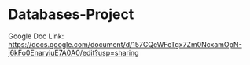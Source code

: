 # Databases-Project

Google Doc Link:  https://docs.google.com/document/d/157CQeWFcTgx7Zm0NcxamOpN-j6kFo0EnaryiuE7A0A0/edit?usp=sharing

